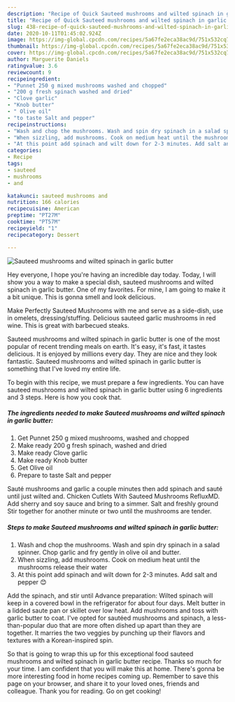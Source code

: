 ```yaml
---
description: "Recipe of Quick Sauteed mushrooms and wilted spinach in garlic butter"
title: "Recipe of Quick Sauteed mushrooms and wilted spinach in garlic butter"
slug: 438-recipe-of-quick-sauteed-mushrooms-and-wilted-spinach-in-garlic-butter
date: 2020-10-11T01:45:02.924Z
image: https://img-global.cpcdn.com/recipes/5a67fe2eca38ac9d/751x532cq70/sauteed-mushrooms-and-wilted-spinach-in-garlic-butter-recipe-main-photo.jpg
thumbnail: https://img-global.cpcdn.com/recipes/5a67fe2eca38ac9d/751x532cq70/sauteed-mushrooms-and-wilted-spinach-in-garlic-butter-recipe-main-photo.jpg
cover: https://img-global.cpcdn.com/recipes/5a67fe2eca38ac9d/751x532cq70/sauteed-mushrooms-and-wilted-spinach-in-garlic-butter-recipe-main-photo.jpg
author: Marguerite Daniels
ratingvalue: 3.6
reviewcount: 9
recipeingredient:
- "Punnet 250 g mixed mushrooms washed and chopped"
- "200 g fresh spinach washed and dried"
- "Clove garlic"
- "Knob butter"
- " Olive oil"
- "to taste Salt and pepper"
recipeinstructions:
- "Wash and chop the mushrooms. Wash and spin dry spinach in a salad spinner. Chop garlic and fry gently in olive oil and butter."
- "When sizzling, add mushrooms. Cook on medium heat until the mushrooms release their water"
- "At this point add spinach and wilt down for 2-3 minutes. Add salt and pepper 😊"
categories:
- Recipe
tags:
- sauteed
- mushrooms
- and

katakunci: sauteed mushrooms and 
nutrition: 166 calories
recipecuisine: American
preptime: "PT27M"
cooktime: "PT57M"
recipeyield: "1"
recipecategory: Dessert

---
```



![Sauteed mushrooms and wilted spinach in garlic butter](https://img-global.cpcdn.com/recipes/5a67fe2eca38ac9d/751x532cq70/sauteed-mushrooms-and-wilted-spinach-in-garlic-butter-recipe-main-photo.jpg)

Hey everyone, I hope you're having an incredible day today. Today, I will show you a way to make a special dish, sauteed mushrooms and wilted spinach in garlic butter. One of my favorites. For mine, I am going to make it a bit unique. This is gonna smell and look delicious.

Make Perfectly Sauteed Mushrooms with me and serve as a side-dish, use in omelets, dressing/stuffing. Delicious sauteed garlic mushrooms in red wine. This is great with barbecued steaks.

Sauteed mushrooms and wilted spinach in garlic butter is one of the most popular of recent trending meals on earth. It's easy, it's fast, it tastes delicious. It is enjoyed by millions every day. They are nice and they look fantastic. Sauteed mushrooms and wilted spinach in garlic butter is something that I've loved my entire life.


To begin with this recipe, we must prepare a few ingredients. You can have sauteed mushrooms and wilted spinach in garlic butter using 6 ingredients and 3 steps. Here is how you cook that.

<!--inarticleads1-->

##### The ingredients needed to make Sauteed mushrooms and wilted spinach in garlic butter:

1. Get Punnet 250 g mixed mushrooms, washed and chopped
1. Make ready 200 g fresh spinach, washed and dried
1. Make ready Clove garlic
1. Make ready Knob butter
1. Get  Olive oil
1. Prepare to taste Salt and pepper


Sauté mushrooms and garlic a couple minutes then add spinach and sauté until just wilted and. Chicken Cutlets With Sauteed Mushrooms RefluxMD. Add sherry and soy sauce and bring to a simmer. Salt and freshly ground Stir together for another minute or two until the mushrooms are tender. 

<!--inarticleads2-->

##### Steps to make Sauteed mushrooms and wilted spinach in garlic butter:

1. Wash and chop the mushrooms. Wash and spin dry spinach in a salad spinner. Chop garlic and fry gently in olive oil and butter.
1. When sizzling, add mushrooms. Cook on medium heat until the mushrooms release their water
1. At this point add spinach and wilt down for 2-3 minutes. Add salt and pepper 😊


Add the spinach, and stir until Advance preparation: Wilted spinach will keep in a covered bowl in the refrigerator for about four days. Melt butter in a lidded saute pan or skillet over low heat. Add mushrooms and toss with garlic butter to coat. I&#39;ve opted for sautéed mushrooms and spinach, a less-than-popular duo that are more often dished up apart than they are together. It marries the two veggies by punching up their flavors and textures with a Korean-inspired spin. 

So that is going to wrap this up for this exceptional food sauteed mushrooms and wilted spinach in garlic butter recipe. Thanks so much for your time. I am confident that you will make this at home. There's gonna be more interesting food in home recipes coming up. Remember to save this page on your browser, and share it to your loved ones, friends and colleague. Thank you for reading. Go on get cooking!
